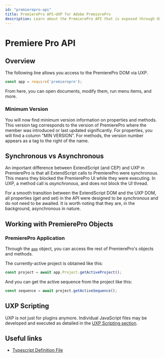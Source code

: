 ```yaml
---
id: "premierepro-api"
title: PremierePro API—UXP for Adobe PremierePro
description: Learn about the PremierePro API that is exposed through UXP for developers of plugins and scripts.
---
```



# Premiere Pro API

## Overview

The following line allows you access to the PremierePro DOM via UXP.
```javascript
const app = require('premierepro');
```
From here, you can open documents, modify them, run menu items, and more.

### Minimum Version
You will now find minimum version information on properties and methods.  This version tag corresponds to the version of PremierePro where the member was introduced or last updated significantly.
For properties, you will find a column "MIN VERSION".  For methods, the version number appears as a tag to the right of the name.


## Synchronous vs Asynchronous

An important difference between ExtendScript (and CEP) and UXP in PremierePro is that all ExtendScript calls to PremierePro were synchronous. This means they blocked the PremierePro UI while they were executing. In UXP, a method call is *asynchronous*, and does not block the UI thread.

For a smooth transition between the ExtendScript DOM and the UXP DOM, all properties (get and set) in the API were designed to be *synchronous* and do not need to be awaited. It is worth noting that they are, in the background, asynchronous in nature.

## Working with PremierePro Objects

### PremierePro Application

Through the [`app`](#overview) object, you can access the rest of PremierePro's objects and methods.

The currently-active project is obtained like this:

```javascript
const project = await app.Project.getActiveProject();
```

And you can get the active sequence from the project like this:

```javascript
const sequence = await project.getActiveSequence();
```

## UXP Scripting

UXP is not just for plugins anymore.  Individual JavaScript files may be developed and executed as detailed in the [UXP Scripting section](./media/uxpscripting).


## Useful links

 - [Typescript Definition File](./types.d.ts)